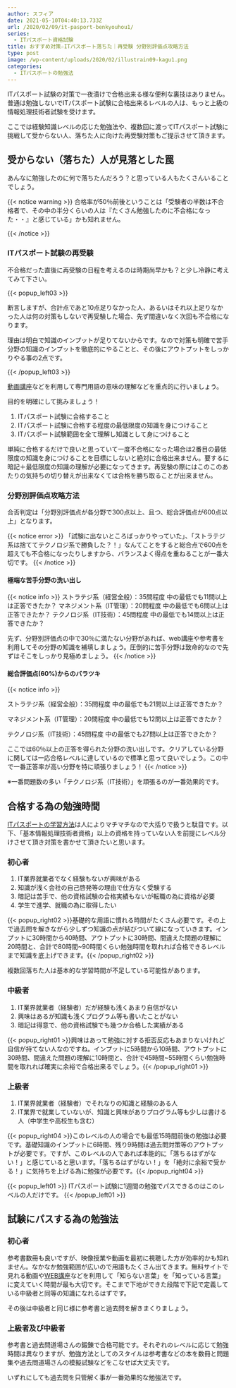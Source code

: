 ```yaml
---
author: スフィア
date: 2021-05-10T04:40:13.733Z
url: /2020/02/09/it-pasport-benkyouhou1/
series:
  - ITパスポート資格試験
title: おすすめ対策☆ITパスポート落ちた｜再受験 分野別評価点攻略方法
type: post
image: /wp-content/uploads/2020/02/illustrain09-kagu1.png
categories:
  - ITパスポートの勉強法
---
```

ITパスポート試験の対策で一夜漬けで合格出来る様な便利な裏技はありません。普通は勉強しないでITパスポート試験に合格出来るレベルの人は、もっと上級の情報処理技術者試験を受けます。

ここでは経験知識レベルの応じた勉強法や、複数回に渡ってITパスポート試験に挑戦して受からない人、落ちた人に向けた再受験対策もご提示させて頂きます。

## 受からない（落ちた）人が見落とした罠

あんなに勉強したのに何で落ちたんだろう？と思っている人もたくさんいることでしょう。

{{< notice warning >}}
合格率が50％前後ということは「受験者の半数は不合格者で、その中の半分くらいの人は『たくさん勉強したのに不合格になった・・』と感じている」かも知れません。

{{< /notice >}}
### ITパスポート試験の再受験

不合格だった直後に再受験の日程を考えるのは時期尚早かも？と少し冷静に考えてみて下さい。

{{< popup_left03 >}}

断言しますが、合計点であと10点足りなかった人、あるいはそれ以上足りなかった人は何の対策もしないで再受験した場合、先ず間違いなく次回も不合格になります。

理由は明白で知識のインプットが足りてないからです。なので対策も明確で苦手分野の知識のインプットを徹底的にやることと、その後にアウトプットをしっかりやる事の2点です。

{{< /popup_left03 >}}

[動画講座](https://breakasweat8.com/2020/02/09/it-pasport-tusin-kouza/#udemyit%E3%83%91%E3%82%B9%E3%83%9D%E3%83%BC%E3%83%88%E9%80%9A%E4%BF%A1%E8%AC%9B%E5%BA%A7)などを利用して専門用語の意味の理解などを重点的に行いましょう。

目的を明確にして挑みましょう！
1. ITパスポート試験に合格すること
1. ITパスポート試験に合格する程度の最低限度の知識を身につけること
1. ITパスポート試験範囲を全て理解し知識として身につけること

単純に合格するだけで良いと思っていて一度不合格になった場合は2番目の最低限度の知識を身につけることを目標にしないと絶対に合格出来ません。要するに暗記＋最低限度の知識の理解が必要になってきます。再受験の際にはこのこのあたりの気持ちの切り替えが出来なくては合格を勝ち取ることが出来ません。


### 分野別評価点攻略方法

合否判定は「分野別評価点が各分野で300点以上、且つ、総合評価点が600点以上」となります。

{{< notice error >}}
「試験に出ないところばっかりやっていた」、「ストラテジ系は捨ててテクノロジ系で勝負した？！」なんてことをすると総合点で600点を超えても不合格になったりしますから、バランスよく得点を重ねることが一番大切です。
{{< /notice >}}

#### 極端な苦手分野の洗い出し

{{< notice info >}}
ストラテジ系（経営全般）：35問程度 中の最低でも11問以上は正答できたか？
マネジメント系（IT管理）：20問程度 中の最低でも6問以上は正答できたか？
テクノロジ系（IT技術）：45問程度 中の最低でも14問以上は正答できたか？

先ず、分野別評価点の中で30％に満たない分野があれば、web講座や参考書を利用してその分野の知識を補填しましょう。圧倒的に苦手分野は致命的なので先ずはそこをしっかり見極めましょう。
{{< /notice >}}

#### 総合評価点(60%)からのバラツキ

{{< notice info >}}

ストラテジ系（経営全般）：35問程度 中の最低でも21問以上は正答できたか？

マネジメント系（IT管理）：20問程度 中の最低でも12問以上は正答できたか？

テクノロジ系（IT技術）：45問程度 中の最低でも27問以上は正答できたか？

ここでは60％以上の正答を得られた分野の洗い出しです。クリアしている分野に関しては一応合格レベルに達しているので標準と思って良いでしょう。この中で一番正答率が高い分野を特に頑張りましょう！
{{< /notice >}}

※一番問題数の多い「テクノロジ系（IT技術）」を頑張るのが一番効果的です。



## 合格する為の勉強時間

[ITパスポートの学習方法](https://breakasweat8.com/2020/02/09/it-pasport-tusin-kouza/#span-idit-2it%E3%83%91%E3%82%B9%E3%83%9D%E3%83%BC%E3%83%88%E3%81%AE%E5%AD%A6%E7%BF%92%E6%96%B9%E6%B3%95span)は人によりマチマチなので大括りで扱うと駄目です。以下、「基本情報処理技術者資格」以上の資格を持っていない人を前提にレベル分けさせて頂き対策を書かせて頂きたいと思います。

### 初心者

1. IT業界就業者でなく経験もないが興味がある
2. 知識が浅く会社の自己啓発等の理由で仕方なく受験する
3. 暗記は苦手で、他の資格試験の合格実績もないが転職の為に資格が必要
4. 学生で進学、就職の為に取得したい

{{< popup_right02 >}}基礎的な用語に慣れる時間がたくさん必要です。その上で過去問を解きながら少しずつ知識の点が結びついて線になっていきます。インプットに30時間から40時間、アウトプットに30時間、間違えた問題の理解に20時間と、合計で80時間~90時間くらい勉強時間を取れれば合格できるレベルまで知識を底上げできます。{{< /popup_right02 >}}

複数回落ちた人は基本的な学習時間が不足している可能性があります。

### 中級者

1. IT業界就業者（経験者）だが経験も浅くあまり自信がない
2. 興味はあるが知識も浅くプログラム等も書いたことがない
3. 暗記は得意で、他の資格試験でも幾つか合格した実績がある

{{< popup_right01 >}}興味はあって勉強に対する拒否反応もあまりないけれど自信が持てない人なのですね。インプットに5時間から10時間、アウトプットに30時間、間違えた問題の理解に10時間と、合計で45時間~55時間くらい勉強時間を取れれば確実に余裕で合格出来るでしょう。{{< /popup_right01 >}}

### 上級者

1. IT業界就業者（経験者）でそれなりの知識と経験のある人
2. IT業界で就業していないが、知識と興味がありプログラム等も少しは書ける人（中学生や高校生も含む）

{{< popup_right04 >}}このレベルの人の場合でも最低15時間前後の勉強は必要です。基礎知識のインプットに6時間、残り9時間は過去問対策等のアウトプットが必要です。ですが、このレベルの人であれば本能的に「落ちるはずがない！」と感じていると思います。「落ちるはずがない！」を「絶対に余裕で受かる！」に気持ちを上げる為に勉強が必要です。{{< /popup_right04 >}}

{{< popup_left01 >}}
          ITパスポート試験に1週間の勉強でパスできるのはこのレベルの人だけです。
{{< /popup_left01 >}}

## 試験にパスする為の勉強法

### 初心者

参考書数冊も良いですが、映像授業や動画を最初に視聴した方が効率的</span>かも知れません。なかなか勉強範囲が広いので用語もたくさん出てきます。無料サイトで見れる動画や[WEB講座](/2020/02/09/it-pasport-tusin-kouza/)などを利用して「知らない言葉」を「知っている言葉」に変えていく時間が最も大切です。そこまで下地ができた段階で下記で定義している中級者と同等の知識になれるはずです。

その後は中級者と同じ様に参考書と過去問を解きまくりましょう。

### 上級者及び中級者

参考書と過去問道場さんの鍛錬で合格可能です。それぞれのレベルに応じて勉強時間は異なりますが、勉強方法としてのスタイルは参考書などの本を数冊と問題集や過去問道場さんの模擬試験などをこなせば大丈夫です。

いずれにしても過去問を只管解く事が一番効果的な勉強法です。